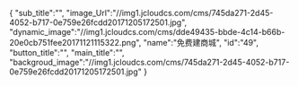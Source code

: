 {
	"sub_title":"",
	"image_Url":"//img1.jcloudcs.com/cms/745da271-2d45-4052-b717-0e759e26fcdd20171205172501.jpg",
	"dynamic_image":"//img1.jcloudcs.com/cms/dde49435-bbde-4c14-b66b-20e0cb751fee20171121115322.png",
	"name":"免费建商城",
	"id":"49",
	"button_title":"",
	"main_title":"",
	"backgroud_image":"//img1.jcloudcs.com/cms/745da271-2d45-4052-b717-0e759e26fcdd20171205172501.jpg"
}